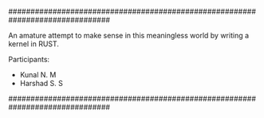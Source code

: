 ###############################################################################

An amature attempt to make sense in this meaningless world by writing a kernel
in RUST.

Participants:

- Kunal N. M
- Harshad S. S

###############################################################################
